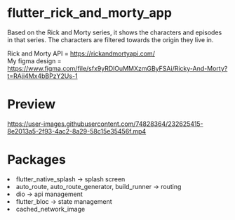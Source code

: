 # flutter_rick_and_morty_app

Based on the Rick and Morty series, it shows the characters and episodes in that series. The characters are filtered towards the origin they live in.<br>

Rick and Morty API = https://rickandmortyapi.com/<br>
My figma design = https://www.figma.com/file/sfx9yRDlOuMMXzmGByFSAi/Ricky-And-Morty?t=RAji4Mx4bBPzY2Us-1<br>

# Preview 
https://user-images.githubusercontent.com/74828364/232625415-8e2013a5-2f93-4ac2-8a29-58c15e35456f.mp4

# Packages
<li>flutter_native_splash -> splash screen</li>
<li>auto_route, auto_route_generator, build_runner -> routing</li>
<li>dio -> api management</li>
<li>flutter_bloc -> state management</li>
<li>cached_network_image</li>
